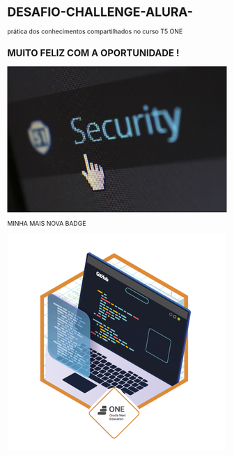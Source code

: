 # DESAFIO-CHALLENGE-ALURA-
prática dos conhecimentos compartilhados no curso T5 ONE
## MUITO FELIZ COM A OPORTUNIDADE ! ##


<img src="imagens/security.jpg"/>

MINHA MAIS NOVA BADGE

<img src="imagens/badge.png"/>


